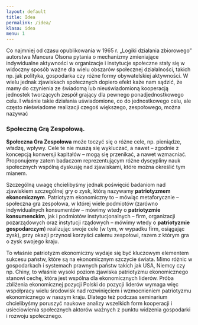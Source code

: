 ```yaml
---
layout: default
title: Idea
permalink: /idea/
klasa: idea
menu: 1
---
```


Co najmniej od czasu opublikowania w 1965 r. „Logiki działania zbiorowego” autorstwa Mancura Olsona pytania o mechanizmy zmieniające indywidualne aktywności w organizacje i instytucje społeczne stały się w widoczny sposób ważne dla wielu obszarów społecznej działalności, takich np.  jak polityka, gospodarka czy różne formy obywatelskiej aktywności. W wielu jednak zjawiskach społecznych  dopiero efekt każe nam sądzić, że mamy do czynienia ze świadomą lub nieuświadomioną kooperacją jednostek tworzących zespół grający dla pewnego ponadjednostkowego celu. I właśnie takie działania uświadomione, co do jednostkowego celu, ale często nieświadome realizacji czegoś większego, zespołowego, można nazywać

### Społeczną Grą Zespołową. ###

**Społeczna Gra Zespołowa** może toczyć się o różne cele, np. pieniądze, władzę, wpływy. Cele te nie muszą się wykluczać, a nawet – zgodnie z koncepcją konwersji kapitałów – mogą się przenikać, a nawet wzmacniać. Proponujemy zatem badaczom reprezentującym różne dyscypliny nauk społecznych wspólną dyskusję nad zjawiskami, które można określić tym mianem.

Szczególną uwagę chcielibyśmy jednak poświęcić badaniom nad zjawiskiem szczególnej gry o zysk, którą nazywamy **patriotyzmem ekonomicznym**.  Patriotyzm ekonomiczny to – mówiąc metaforycznie – społeczna gra zespołowa, w której wiele podmiotów (zarówno indywidualnych konsumentów – mówimy wtedy o **patriotyzmie konsumenckim**, jak i  podmiotów instytucjonalnych – firm, organizacji pozarządowych oraz instytucji rządowych – mówimy wtedy o **patriotyzmie gospodarczym**) realizując swoje cele (w tym, w wypadku firm, osiągając zysk), przy okazji przynosi korzyści całemu zespołowi, razem z którym gra o zysk swojego kraju. 

To właśnie patriotyzm ekonomiczny wydaje się być kluczowym elementem sukcesu  państw, które są na ekonomicznym szczycie świata.  Mimo różnic w gospodarkach i systemach prawnych państw takich jak USA, Niemcy czy np. Chiny, to właśnie wysoki poziom zjawiska patriotyzmu ekonomicznego stanowi cechę, która jest wspólna dla ekonomicznych liderów. Próba zbliżenia ekonomicznej pozycji Polski do pozycji liderów wymaga więc współpracy wielu środowisk nad rozwinięciem i wzmocnieniem patriotyzmu ekonomicznego w naszym kraju. Dlatego też podczas seminarium chcielibyśmy poruszyć naukowe analizy wszelkich form kooperacji i usieciowienia społecznych aktorów ważnych z punktu widzenia gospodarki i rozwoju społecznego.  